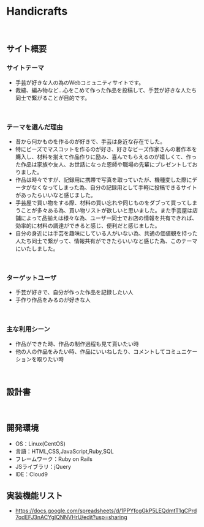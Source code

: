 # Handicrafts
​
## サイト概要
### サイトテーマ
- 手芸が好きな人の為のWebコミュニティサイトです。
- 裁縫、編み物など…心をこめて作った作品を投稿して、手芸が好きな人たち同士で繋がることが目的です。
<!--何を『目的』とし、どのような『分類』なのかを簡潔に書く-->
​
### テーマを選んだ理由
- 昔から何かものを作るのが好きで、手芸は身近な存在でした。
- 特にビーズでマスコットを作るのが好き、好きなビーズ作家さんの著作本を購入し、材料を揃えて作品作りに励み、喜んでもらえるのが嬉しくて、作った作品は家族や友人、お世話になった恩師や職場の先輩にプレゼントしておりました。
- 作品は時々ですが、記録用に携帯で写真を取っていたが、機種変した際にデータがなくなってしまった為、自分の記録用として手軽に投稿できるサイトがあったらいいなと感じました。
- 手芸屋で買い物をする際、材料の買い忘れや同じものをダブって買ってしまうことが多々ある為、買い物リストが欲しいと思いました。また手芸屋は店舗によって品揃えは様々な為、ユーザー同士でお店の情報を共有できれば、効率的に材料の調達ができると感じ、便利だと感じました。
- 自分の身近には手芸を趣味にしている人がいない為、共通の価値観を持った人たち同士で繋がって、情報共有ができたらいいなと感じた為、このテーマにいたしました。

<!--なぜこのようなテーマにしたかを説明する-->
​
### ターゲットユーザ
- 手芸が好きで、自分が作った作品を記録したい人
- 手作り作品をみるのが好きな人
<!--誰に使ってもらうかを具体的に記載する-->
​
### 主な利用シーン
- 作品ができた時、作品の制作過程も見て貰いたい時
- 他の人の作品をみたい時、作品にいいねしたり、コメントしてコミュニケーションを取りたい時

<!--どのような時に使うのかの状況を記載すること-->
​
## 設計書
<!--テーマを設定・提出する時点では不要です-->
​
## 開発環境
- OS：Linux(CentOS)
- 言語：HTML,CSS,JavaScript,Ruby,SQL
- フレームワーク：Ruby on Rails
- JSライブラリ：jQuery
- IDE：Cloud9

## 実装機能リスト
- https://docs.google.com/spreadsheets/d/1PPYfcgGkP5LEQdmtT1gCPrd7qdEFJ3nACYgIQNNVHrU/edit?usp=sharing
